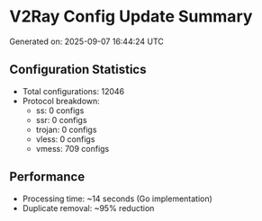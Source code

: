 # V2Ray Config Update Summary
Generated on: 2025-09-07 16:44:24 UTC

## Configuration Statistics
- Total configurations: 12046
- Protocol breakdown:
  - ss: 0 configs
  - ssr: 0 configs
  - trojan: 0 configs
  - vless: 0 configs
  - vmess: 709 configs

## Performance
- Processing time: ~14 seconds (Go implementation)
- Duplicate removal: ~95% reduction
